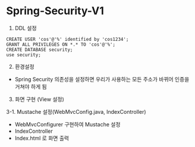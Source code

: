# Spring-Security-V1

1. DDL 설정
```
CREATE USER 'cos'@'%' identified by 'cos1234';
GRANT ALL PRIVILEGES ON *.* TO 'cos'@'%';
CREATE DATABASE security;
use security;
```
2. 환경설정
  - Spring Security 의존성을 설정하면 우리가 사용하는 모든 주소가 바뀌어 인증을 거쳐야 하게 됨

3. 화면 구현 (View 설정)

 3-1. Mustache 설정(WebMvcConfig.java, IndexController)
- WebMvcConfigurer 구현하여 Mustache 설정
- IndexController 
- Index.html 로 화면 출력
